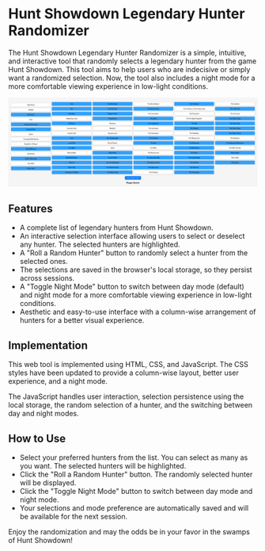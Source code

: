 # Hunt Showdown Legendary Hunter Randomizer

The Hunt Showdown Legendary Hunter Randomizer is a simple, intuitive, and interactive tool that randomly selects a legendary hunter from the game Hunt Showdown. This tool aims to help users who are indecisive or simply want a randomized selection. Now, the tool also includes a night mode for a more comfortable viewing experience in low-light conditions.

![Screenshot of the tool](images/demo.jpg "Example")

## Features

- A complete list of legendary hunters from Hunt Showdown.
- An interactive selection interface allowing users to select or deselect any hunter. The selected hunters are highlighted.
- A "Roll a Random Hunter" button to randomly select a hunter from the selected ones.
- The selections are saved in the browser's local storage, so they persist across sessions.
- A "Toggle Night Mode" button to switch between day mode (default) and night mode for a more comfortable viewing experience in low-light conditions.
- Aesthetic and easy-to-use interface with a column-wise arrangement of hunters for a better visual experience.

## Implementation

This web tool is implemented using HTML, CSS, and JavaScript. The CSS styles have been updated to provide a column-wise layout, better user experience, and a night mode.

The JavaScript handles user interaction, selection persistence using the local storage, the random selection of a hunter, and the switching between day and night modes.

## How to Use

- Select your preferred hunters from the list. You can select as many as you want. The selected hunters will be highlighted.
- Click the "Roll a Random Hunter" button. The randomly selected hunter will be displayed.
- Click the "Toggle Night Mode" button to switch between day mode and night mode.
- Your selections and mode preference are automatically saved and will be available for the next session.

Enjoy the randomization and may the odds be in your favor in the swamps of Hunt Showdown!

